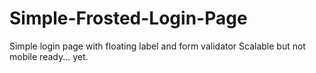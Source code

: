 # Simple-Frosted-Login-Page
Simple login page with floating label and form validator 
Scalable but not mobile ready... yet.
